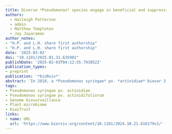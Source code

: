 ```yaml
---
title: Diverse *Pseudomonas* species engage in beneficial and suppressive interactions with the kiwifruit pathogen Psa across *Actinidia* germplasm
authors:
  - Haileigh Patterson
  - admin
  - Matthew Templeton
  - Jay Jayaraman
author_notes:
- "H.P. and L.H. share first authorship"
- "H.P. and L.H. share first authorship"
date: '2025-03-02'
doi: "10.1101/2025.01.31.635981"
publishDate: '2025-02-03T04:12:55.793852Z'
publication_types:
- preprint
publication: '*bioRxiv*'
abstract: 'In 2010, a *Pseudomonas syringae* pv. *actinidiae* biovar 3 (Psa3) incursion into New Zealand kiwifruit orchards devastated susceptible *Actinidia chinensis* cultivars. In contrast, many *Actinidia* species maintained in germplasm collections were resistant to Psa3 and showed limited symptoms. Recent genome biosurveillance revealed the emergence of widespread leaf spot symptoms in Psa3-resistant *Actinidia* germplasm. Surprisingly, few Psa3 isolates were recovered from symptomatic tissues, despite the frequent isolation of phenotypical *Pseudomonas* isolates on selective agar. Despite the poor recovery of Psa3 isolates, Psa3 was found in all symptomatic leaf tissue through qPCR and metabarcoding analysis. Metabarcoding revealed stark differences in bacterial community composition from samples taken from lesion-carrying or lesion-free material from the same leaf. Host genotype also appeared to influence community composition but to a lesser extent. Whole genome sequencing of diverse *Pseudomonas* spp. isolates revealed that many belonged to the P. syringae species complex. Curiously, the kiwifruit-associated *P. syringae* pv. *actinidifoliorum* (Pfm), was never recovered, nor were any other phylogroup 1 pathovars. Pathogenicity and competitive assays revealed that while individually diverse *Pseudomonas* isolates were not more pathogenic than Pfm or Psa3 on resistant *Actinidia* hosts, they could interact with Psa to sometimes improve their growth, suggesting that these isolates may form pathogenic consortia in these disease-associated phyllosphere communities on typically Psa3-resistant hosts.'
tags:
- Pseudomonas syringae pv. actinidiae
- Pseudomonas syringae pv. actinidifoliorum
- Genome biosurveillance
- Plant microbiome
- Kiwifruit
links:
- name: URL
  url: 'https://www.biorxiv.org/content/10.1101/2024.10.21.616179v1/'
---
```

